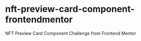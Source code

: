 # nft-preview-card-component-frontendmentor
NFT Preview Card Component Challenge from Frontend Mentor
